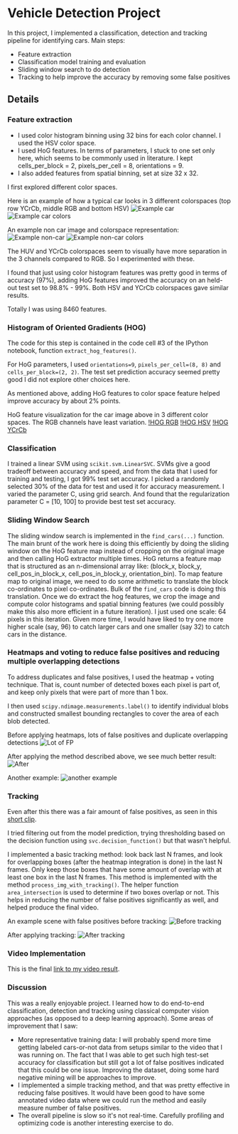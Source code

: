 # Vehicle Detection Project

[//]: # (Image References)
[CarImg]: ./images/car-example-colorspaces.png
[CarColorspace]: ./images/car-colorspaces.png
[NoncarImg]: ./images/noncar-img.png
[NoncarColorspace]: ./images/noncar-example-colorspaces.png
[BeforeTracking]: ./images/before-tracking.png
[AfterTracking]: ./images/after-tracking.png
[LotOfFP]: ./images/lot_of_fp.png
[Heatmap2]: ./images/heatmap2.png
[AfterHeatmap]: ./images/afterheatmap.png
[HogRgb]: ./images/hog_rgb.png
[HogYCrCb]: ./images/hog_ycrcb.png
[HogHSV]: ./images/hog_hsv.png

In this project, I implemented a classification, detection and tracking pipeline for identifying cars. Main steps:
 - Feature extraction
 - Classification model training and evaluation
 - Sliding window search to do detection
 - Tracking to help improve the accuracy by removing some false positives

## Details
### Feature extraction
 - I used color histogram binning using 32 bins for each color channel. I used the HSV color space. 
 - I used HoG features. In terms of parameters, I stuck to one set only here, which seems to be commonly used in literature. I kept cells_per_block = 2, pixels_per_cell = 8, orientations = 9. 
 - I also added features from spatial binning, set at size 32 x 32.

I first explored different color spaces.

Here is an example of how a typical car looks in 3 different colorspaces (top row YCrCb, middle RGB and bottom HSV)
![Example car][CarImg]
![Example car colors][CarColorspace]

An example non car image and colorspace representation: 
![Example non-car][NoncarImg]
![Example non-car colors][NoncarColorspace]

The HUV and YCrCb colorspaces seem to visually have more separation in the 3 channels compared to RGB. So I experimented with these.

I found that just using color histogram features was pretty good in terms of accuracy (97%), adding HoG features improved the accuracy on an held-out test set to 98.8% - 99%. Both HSV and YCrCb colorspaces gave similar results.

Totally I was using 8460 features. 

### Histogram of Oriented Gradients (HOG)

The code for this step is contained in the code cell #3 of the IPython notebook, function `extract_hog_features()`.

For HoG parameters, I used `orientations=9`, `pixels_per_cell=(8, 8)` and `cells_per_block=(2, 2)`. The test set prediction accuracy seemed pretty good I did not explore other choices here. 

As mentioned above, adding HoG features to color space feature helped improve accuracy by about 2% points.

HoG feature visualization for the car image above in 3 different color spaces. The RGB channels have least variation.
[!HOG RGB][HogRgb]
[!HOG HSV][HogHSV]
[!HOG YCrCb][HogYCrCb]


### Classification
I trained a linear SVM using `scikit.svm.LinearSVC`. SVMs give a good tradeoff between accuracy and speed, and from the data that I used for training and testing, I got 99% test set accuracy. I picked a randomly selected 30% of the data for test and used it for accuracy measurement. I varied the parameter C, using grid search. And found that the regularization parameter C = [10, 100] to provide best test set accuracy. 

### Sliding Window Search
The sliding window search is implemented in the `find_cars(...)` function. The main brunt of the work here is doing this efficiently by doing the sliding window on the HoG feature map instead of cropping on the original image and then calling HoG extractor multiple times. HoG returns a feature map that is structured as an n-dimensional array like: (block_x, block_y, cell_pos_in_block_x, cell_pos_in_block_y, orientation_bin). To map feature map to original image, we need to do some arithmetic to translate the block co-ordinates to pixel co-ordinates. Bulk of the `find_cars` code is doing this translation. Once we do extract the hog features, we crop the image and compute color histograms and spatial binning features (we could possibly make this also more efficient in a future iteration). I just used one scale: 64 pixels in this iteration. Given more time, I would have liked to try one more higher scale (say, 96) to catch larger cars and one smaller (say 32) to catch cars in the distance.

### Heatmaps and voting to reduce false positives and reducing multiple overlapping detections

To address duplicates and false positives, I used the heatmap + voting technique. That is, count number of detected boxes each pixel is part of, and keep only pixels that were part of more than 1 box. 

I then used `scipy.ndimage.measurements.label()` to identify individual blobs and constructed smallest bounding rectangles to cover the area of each blob detected.

Before applying heatmaps, lots of false positives and duplicate overlapping detections
![Lot of FP][LotOfFP]

After applying the method described above, we see much better result:
![After][Heatmap2]

Another example:
![another example][AfterHeatmap]

### Tracking
Even after this there was a fair amount of false positives, as seen in this [short clip](./videos/).

I tried filtering out from the model prediction, trying thresholding based on the decision function using `svc.decision_function()` but that wasn't helpful.

I implemented a basic tracking method: look back last N frames, and look for overlapping boxes (after the heatmap integration is done) in the last N frames. Only keep those boxes that have some amount of overlap with at least one box in the last N frames. This method is implemented with the method `process_img_with_tracking()`. The helper function `area_intersection` is used to determine if two boxes overlap or not. This helps in reducing the number of false positives significantly as well, and helped produce the final video. 

An example scene with false positives before tracking:
![Before tracking][BeforeTracking]

After applying tracking:
![After tracking][AfterTracking]

### Video Implementation

This is the final [link to my video result](./videos/project_video_out_full_tracking_1.mp4).

### Discussion

This was a really enjoyable project. I learned how to do end-to-end classification, detection and tracking using classical computer vision approaches (as opposed to a deep learning approach). Some areas of improvement that I saw:
 - More representative training data: I will probably spend more time getting labeled cars-or-not data from setups similar to the video that I was running on. The fact that I was able to get such high test-set accuracy for classification but still got a lot of false positives indicated that this could be one issue. Improving the dataset, doing some hard negative mining will be approaches to improve.
 - I implemented a simple tracking method, and that was pretty effective in reducing false positives. It would have been good to have some annotated video data where we could run the method and easily measure number of false positives.
 - The overall pipeline is slow so it's not real-time. Carefully profiling and optimizing code is another interesting exercise to do.

